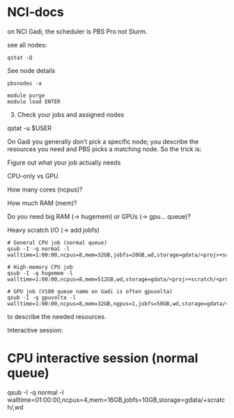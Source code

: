 # NCI-docs

on NCI Gadi, the scheduler is PBS Pro not Slurm. 

see all nodes: 

```
qstat -Q
```

See node details

```
pbsnodes -a
```

```
module purge
module load ENTER
```


3. Check your jobs and assigned nodes

qstat -u $USER


On Gadi you generally don’t pick a specific node; you describe the resources you need and PBS picks a matching node. So the trick is:

Figure out what your job actually needs

CPU-only vs GPU

How many cores (ncpus)?

How much RAM (mem)?

Do you need big RAM (→ hugemem) or GPUs (→ gpu… queue)?

Heavy scratch I/O (→ add jobfs)


```
# General CPU job (normal queue)
qsub -I -q normal -l walltime=1:00:00,ncpus=8,mem=32GB,jobfs=20GB,wd,storage=gdata/<proj>+scratch/<proj>

# High-memory CPU job
qsub -I -q hugemem -l walltime=1:00:00,ncpus=8,mem=512GB,wd,storage=gdata/<proj>+scratch/<proj>

# GPU job (V100 queue name on Gadi is often gpuvolta)
qsub -I -q gpuvolta -l walltime=1:00:00,ncpus=8,mem=32GB,ngpus=1,jobfs=50GB,wd,storage=gdata/<proj>+scratch/<proj>

```

to describe the needed resources. 


Interactive session: 

# CPU interactive session (normal queue)
qsub -I -q normal -l walltime=01:00:00,ncpus=4,mem=16GB,jobfs=10GB,storage=gdata/<proj>+scratch/<proj>,wd


